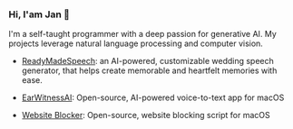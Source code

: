 ### Hi, I'am Jan 👋

I'm a self-taught programmer with a deep passion for generative AI. My projects leverage natural language processing and computer vision.

- [ReadyMadeSpeech](https://readymadespeech.com/): an AI-powered, customizable wedding speech generator, that helps create memorable and heartfelt memories with ease.

- [EarWitnessAI](https://github.com/janjezek/earwitnessai/): Open-source, AI-powered voice-to-text app for macOS

- [Website Blocker](https://github.com/janjezek/website-blocker): Open-source, website blocking script for macOS
